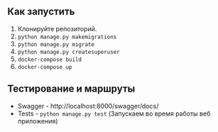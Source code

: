 ## Как запустить
1. Клонируйте репозиторий.
2. `python manage.py makemigrations`
3. `python manage.py migrate`
4. `python manage.py createsuperuser`
4. `docker-compose build`
5. `docker-compose up`
## Тестирование и маршруты
- Swagger - http://localhost:8000/swagger/docs/
- Tests - `python manage.py test` (Запускаем во время работы веб приложения)
